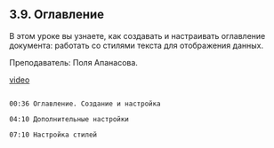 ## 3.9. Оглавление

В этом уроке вы узнаете, как создавать и настраивать оглавление документа: работать со стилями текста для отображения данных. 

Преподаватель: Поля Апанасова.

[video](https://player.softculture.cc/embed/PRT/PRT_54.18.09_L3-7_Table_of_Content)

```chapters

00:36 Оглавление. Создание и настройка

04:10 Дополнительные настройки

07:10 Настройка стилей

```